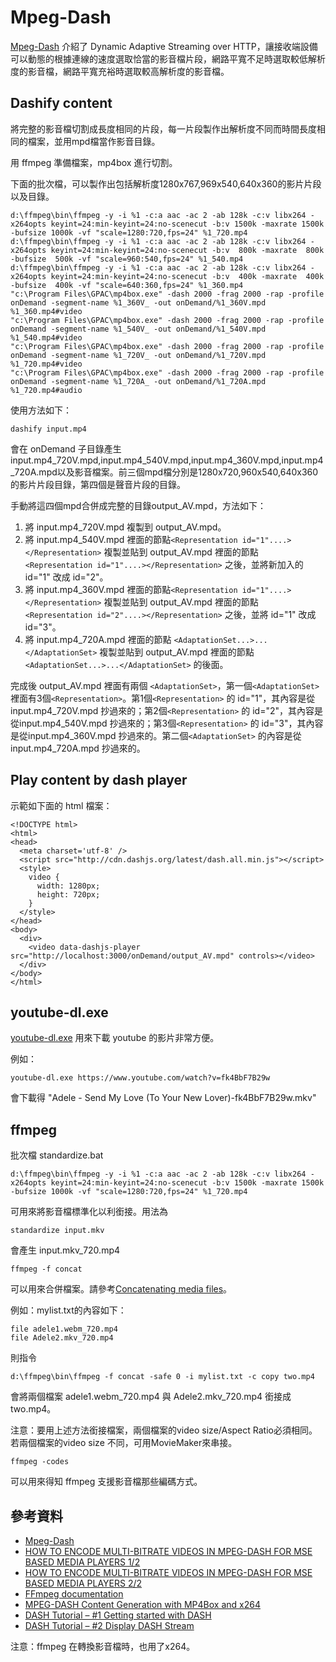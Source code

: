 # Mpeg-Dash

[Mpeg-Dash](https://bitmovin.com/dynamic-adaptive-streaming-http-mpeg-dash/) 
介紹了 Dynamic Adaptive Streaming over HTTP，讓接收端設備可以動態的根據連線的速度選取恰當的影音檔片段，網路平寬不足時選取較低解析度的影音檔，網路平寬充裕時選取較高解析度的影音檔。

## Dashify content
將完整的影音檔切割成長度相同的片段，每一片段製作出解析度不同而時間長度相同的檔案，並用mpd檔當作影音目錄。

用 ffmpeg 準備檔案，mp4box 進行切割。

下面的批次檔，可以製作出包括解析度1280x767,969x540,640x360的影片片段以及目錄。
```
d:\ffmpeg\bin\ffmpeg -y -i %1 -c:a aac -ac 2 -ab 128k -c:v libx264 -x264opts keyint=24:min-keyint=24:no-scenecut -b:v 1500k -maxrate 1500k -bufsize 1000k -vf "scale=1280:720,fps=24" %1_720.mp4
d:\ffmpeg\bin\ffmpeg -y -i %1 -c:a aac -ac 2 -ab 128k -c:v libx264 -x264opts keyint=24:min-keyint=24:no-scenecut -b:v  800k -maxrate  800k -bufsize  500k -vf "scale=960:540,fps=24" %1_540.mp4
d:\ffmpeg\bin\ffmpeg -y -i %1 -c:a aac -ac 2 -ab 128k -c:v libx264 -x264opts keyint=24:min-keyint=24:no-scenecut -b:v  400k -maxrate  400k -bufsize  400k -vf "scale=640:360,fps=24" %1_360.mp4
"c:\Program Files\GPAC\mp4box.exe" -dash 2000 -frag 2000 -rap -profile onDemand -segment-name %1_360V_ -out onDemand/%1_360V.mpd %1_360.mp4#video
"c:\Program Files\GPAC\mp4box.exe" -dash 2000 -frag 2000 -rap -profile onDemand -segment-name %1_540V_ -out onDemand/%1_540V.mpd %1_540.mp4#video
"c:\Program Files\GPAC\mp4box.exe" -dash 2000 -frag 2000 -rap -profile onDemand -segment-name %1_720V_ -out onDemand/%1_720V.mpd %1_720.mp4#video
"c:\Program Files\GPAC\mp4box.exe" -dash 2000 -frag 2000 -rap -profile onDemand -segment-name %1_720A_ -out onDemand/%1_720A.mpd %1_720.mp4#audio
```
使用方法如下：
```
dashify input.mp4
```
會在 onDemand 子目錄產生 input.mp4_720V.mpd,input.mp4_540V.mpd,input.mp4_360V.mpd,input.mp4_720A.mpd以及影音檔案。前三個mpd檔分別是1280x720,960x540,640x360的影片片段目錄，第四個是聲音片段的目錄。

手動將這四個mpd合併成完整的目錄output_AV.mpd，方法如下：
1. 將 input.mp4_720V.mpd 複製到 output_AV.mpd。
2. 將 input.mp4_540V.mpd 裡面的節點`<Representation id="1"....></Representation>` 
複製並貼到 output_AV.mpd 裡面的節點`<Representation id="1"....></Representation>`
之後，並將新加入的 id="1" 改成 id="2"。
3. 將 input.mp4_360V.mpd 裡面的節點`<Representation id="1"....></Representation>` 
複製並貼到 output_AV.mpd 裡面的節點`<Representation id="2"....></Representation>`
之後，並將 id="1" 改成 id="3"。
4. 將 input.mp4_720A.mpd 裡面的節點 `<AdaptationSet...>...</AdaptationSet>`
複製並貼到 output_AV.mpd 裡面的節點 `<AdaptationSet...>...</AdaptationSet>` 的後面。

完成後 output_AV.mpd 裡面有兩個 `<AdaptationSet>`，第一個`<AdaptationSet>`
裡面有3個`<Representation>`。第1個`<Representation>` 的 id="1"，其內容是從input.mp4_720V.mpd 抄過來的；第2個`<Representation>` 的 id="2"，其內容是從input.mp4_540V.mpd 抄過來的；第3個`<Representation>` 的 id="3"，其內容是從input.mp4_360V.mpd 抄過來的。第二個`<AdaptationSet>` 的內容是從
input.mp4_720A.mpd 抄過來的。

## Play content by dash player
示範如下面的 html 檔案：
```
<!DOCTYPE html>
<html>
<head>
  <meta charset='utf-8' />
  <script src="http://cdn.dashjs.org/latest/dash.all.min.js"></script>
  <style>
    video {
      width: 1280px;
      height: 720px;
    }
  </style>
</head>
<body>
  <div>
    <video data-dashjs-player src="http://localhost:3000/onDemand/output_AV.mpd" controls></video>
  </div>
</body>
</html>
```
## youtube-dl.exe
[youtube-dl.exe](https://youtube-dl.org/) 用來下載 youtube 的影片非常方便。

例如：
```
youtube-dl.exe https://www.youtube.com/watch?v=fk4BbF7B29w
```
會下載得 "Adele - Send My Love (To Your New Lover)-fk4BbF7B29w.mkv"

## ffmpeg
批次檔 standardize.bat
```
d:\ffmpeg\bin\ffmpeg -y -i %1 -c:a aac -ac 2 -ab 128k -c:v libx264 -x264opts keyint=24:min-keyint=24:no-scenecut -b:v 1500k -maxrate 1500k -bufsize 1000k -vf "scale=1280:720,fps=24" %1_720.mp4
```
可用來將影音檔標準化以利銜接。用法為
```
standardize input.mkv
```
會產生 input.mkv_720.mp4

```
ffmpeg -f concat
```
可以用來合併檔案。請參考[Concatenating media files](https://trac.ffmpeg.org/wiki/Concatenate)。

例如：mylist.txt的內容如下：
```
file adele1.webm_720.mp4
file Adele2.mkv_720.mp4
```
則指令
```
d:\ffmpeg\bin\ffmpeg -f concat -safe 0 -i mylist.txt -c copy two.mp4
```
會將兩個檔案 adele1.webm_720.mp4 與 Adele2.mkv_720.mp4 銜接成 two.mp4。

注意：要用上述方法銜接檔案，兩個檔案的video size/Aspect Ratio必須相同。
若兩個檔案的video size 不同，可用MovieMaker來串接。
```
ffmpeg -codes
```
可以用來得知 ffmpeg 支援影音檔那些編碼方式。

## 參考資料
* [Mpeg-Dash](https://bitmovin.com/dynamic-adaptive-streaming-http-mpeg-dash/)
* [HOW TO ENCODE MULTI-BITRATE VIDEOS IN MPEG-DASH FOR MSE BASED MEDIA PLAYERS 1/2](https://blog.streamroot.io/encode-multi-bitrate-videos-mpeg-dash-mse-based-media-players/)
* [HOW TO ENCODE MULTI-BITRATE VIDEOS IN MPEG-DASH FOR MSE BASED MEDIA PLAYERS 2/2](https://blog.streamroot.io/encode-multi-bitrate-videos-mpeg-dash-mse-based-media-players-22/)
* [FFmpeg documentation](https://ffmpeg.org/documentation.html)
* [MPEG-DASH Content Generation with MP4Box and x264](https://bitmovin.com/mp4box-dash-content-generation-x264/)
* [DASH Tutorial – #1 Getting started with DASH](http://halcyon.ch/dash-tutorial-1-getting-started-with-dash/)
* [DASH Tutorial – #2 Display DASH Stream](http://halcyon.ch/dash-tutorial-2-display-dash-stream/)

注意：ffmpeg 在轉換影音檔時，也用了x264。
